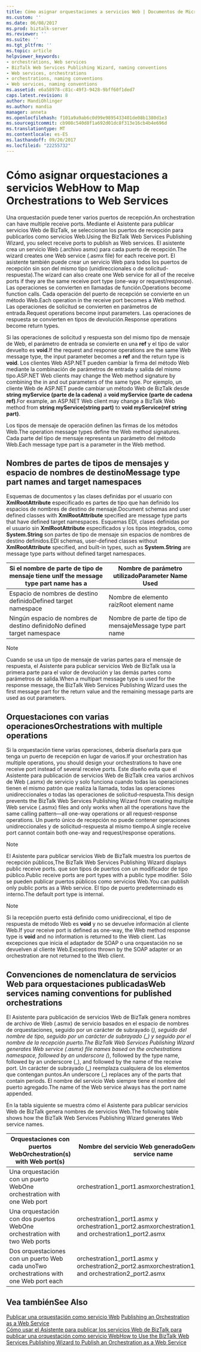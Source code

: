 ```yaml
---
title: Cómo asignar orquestaciones a servicios Web | Documentos de Microsoft
ms.custom: ''
ms.date: 06/08/2017
ms.prod: biztalk-server
ms.reviewer: ''
ms.suite: ''
ms.tgt_pltfrm: ''
ms.topic: article
helpviewer_keywords:
- orchestrations, Web services
- BizTalk Web Services Publishing Wizard, naming conventions
- Web services, orchestrations
- orchestrations, naming conventions
- Web services, naming conventions
ms.assetid: e6a58978-c81c-49f3-9428-9bff60f1ded7
caps.latest.revision: 8
author: MandiOhlinger
ms.author: mandia
manager: anneta
ms.openlocfilehash: f101a9a9ab6c0d99e9895433401de08b1380d1e3
ms.sourcegitcommit: cb908c540d8f1a692d01dc8f313e16cb4b4e696d
ms.translationtype: MT
ms.contentlocale: es-ES
ms.lasthandoff: 09/20/2017
ms.locfileid: "22255732"
---
```

# <a name="how-to-map-orchestrations-to-web-services"></a><span data-ttu-id="07725-102">Cómo asignar orquestaciones a servicios Web</span><span class="sxs-lookup"><span data-stu-id="07725-102">How to Map Orchestrations to Web Services</span></span>
<span data-ttu-id="07725-103">Una orquestación puede tener varios puertos de recepción.</span><span class="sxs-lookup"><span data-stu-id="07725-103">An orchestration can have multiple receive ports.</span></span> <span data-ttu-id="07725-104">Mediante el Asistente para publicar servicios Web de BizTalk, se seleccionan los puertos de recepción para publicarlos como servicios Web.</span><span class="sxs-lookup"><span data-stu-id="07725-104">Using the BizTalk Web Services Publishing Wizard, you select receive ports to publish as Web services.</span></span> <span data-ttu-id="07725-105">El asistente crea un servicio Web (.archivo asmx) para cada puerto de recepción.</span><span class="sxs-lookup"><span data-stu-id="07725-105">The wizard creates one Web service (.asmx file) for each receive port.</span></span> <span data-ttu-id="07725-106">El asistente también puede crear un servicio Web para todos los puertos de recepción sin son del mismo tipo (unidireccionales o de solicitud-respuesta).</span><span class="sxs-lookup"><span data-stu-id="07725-106">The wizard can also create one Web service for all of the receive ports if they are the same receive port type (one-way or request/response).</span></span> <span data-ttu-id="07725-107">Las operaciones se convierten en llamadas de función.</span><span class="sxs-lookup"><span data-stu-id="07725-107">Operations become function calls.</span></span> <span data-ttu-id="07725-108">Cada operación del puerto de recepción se convierte en un método Web.</span><span class="sxs-lookup"><span data-stu-id="07725-108">Each operation in the receive port becomes a Web method.</span></span> <span data-ttu-id="07725-109">Las operaciones de solicitud se convierten en parámetros de entrada.</span><span class="sxs-lookup"><span data-stu-id="07725-109">Request operations become input parameters.</span></span> <span data-ttu-id="07725-110">Las operaciones de respuesta se convierten en tipos de devolución.</span><span class="sxs-lookup"><span data-stu-id="07725-110">Response operations become return types.</span></span>  
  
 <span data-ttu-id="07725-111">Si las operaciones de solicitud y respuesta son del mismo tipo de mensaje de Web, el parámetro de entrada se convierte en una **ref** y el tipo de valor devuelto es **void**.</span><span class="sxs-lookup"><span data-stu-id="07725-111">If the request and response operations are the same Web message type, the input parameter becomes a **ref** and the return type is **void**.</span></span> <span data-ttu-id="07725-112">Los clientes Web ASP.NET pueden cambiar la firma del método Web mediante la combinación de parámetros de entrada y salida del mismo tipo.</span><span class="sxs-lookup"><span data-stu-id="07725-112">ASP.NET Web clients may change the Web method signature by combining the in and out parameters of the same type.</span></span> <span data-ttu-id="07725-113">Por ejemplo, un cliente Web de ASP.NET puede cambiar un método Web de BizTalk desde **string myService (parte de la cadena)** a **void myService (parte de cadena ref)**.</span><span class="sxs-lookup"><span data-stu-id="07725-113">For example, an ASP.NET Web client may change a BizTalk Web method from **string myService(string part)** to **void myService(ref string part)**.</span></span>  
  
 <span data-ttu-id="07725-114">Los tipos de mensaje de operación definen las firmas de los métodos Web.</span><span class="sxs-lookup"><span data-stu-id="07725-114">The operation message types define the Web method signatures.</span></span> <span data-ttu-id="07725-115">Cada parte del tipo de mensaje representa un parámetro del método Web.</span><span class="sxs-lookup"><span data-stu-id="07725-115">Each message type part is a parameter in the Web method.</span></span>  
  
## <a name="message-type-part-names-and-target-namespaces"></a><span data-ttu-id="07725-116">Nombres de partes de tipos de mensajes y espacio de nombres de destino</span><span class="sxs-lookup"><span data-stu-id="07725-116">Message type part names and target namespaces</span></span>  
 <span data-ttu-id="07725-117">Esquemas de documentos y las clases definidas por el usuario con **XmlRootAttribute** especificado es partes de tipo que han definido los espacios de nombres de destino de mensaje.</span><span class="sxs-lookup"><span data-stu-id="07725-117">Document schemas and user defined classes with **XmlRootAttribute** specified are message type parts that have defined target namespaces.</span></span> <span data-ttu-id="07725-118">Esquemas EDI, clases definidas por el usuario sin **XmlRootAttribute** especificados y los tipos integrados, como **System.String** son partes de tipo de mensaje sin espacios de nombres de destino definidos.</span><span class="sxs-lookup"><span data-stu-id="07725-118">EDI schemas, user-defined classes without **XmlRootAttribute** specified, and built-in types, such as **System.String** are message type parts without defined target namespaces.</span></span>  
  
|<span data-ttu-id="07725-119">Si el nombre de parte de tipo de mensaje tiene un</span><span class="sxs-lookup"><span data-stu-id="07725-119">If the message type part name has a</span></span>|<span data-ttu-id="07725-120">Nombre de parámetro utilizado</span><span class="sxs-lookup"><span data-stu-id="07725-120">Parameter Name Used</span></span>|  
|-----------------------------------------|-------------------------|  
|<span data-ttu-id="07725-121">Espacio de nombres de destino definido</span><span class="sxs-lookup"><span data-stu-id="07725-121">Defined target namespace</span></span>|<span data-ttu-id="07725-122">Nombre de elemento raíz</span><span class="sxs-lookup"><span data-stu-id="07725-122">Root element name</span></span>|  
|<span data-ttu-id="07725-123">Ningún espacio de nombres de destino definido</span><span class="sxs-lookup"><span data-stu-id="07725-123">No defined target namespace</span></span>|<span data-ttu-id="07725-124">Nombre de parte de tipo de mensaje</span><span class="sxs-lookup"><span data-stu-id="07725-124">Message type part name</span></span>|  
  
> [!NOTE]
>  <span data-ttu-id="07725-125">Cuando se usa un tipo de mensaje de varias partes para el mensaje de respuesta, el Asistente para publicar servicios Web de BizTalk usa la primera parte para el valor de devolución y las demás partes como parámetros de salida.</span><span class="sxs-lookup"><span data-stu-id="07725-125">When a multipart message type is used for the response message, the BizTalk Web Services Publishing Wizard uses the first message part for the return value and the remaining message parts are used as out parameters.</span></span>  
  
## <a name="orchestrations-with-multiple-operations"></a><span data-ttu-id="07725-126">Orquestaciones con varias operaciones</span><span class="sxs-lookup"><span data-stu-id="07725-126">Orchestrations with multiple operations</span></span>  
 <span data-ttu-id="07725-127">Si la orquestación tiene varias operaciones, debería diseñarla para que tenga un puerto de recepción en lugar de varios.</span><span class="sxs-lookup"><span data-stu-id="07725-127">If your orchestration has multiple operations, you should design your orchestrations to have one receive port instead of several receive ports.</span></span> <span data-ttu-id="07725-128">Este diseño evita que el Asistente para publicación de servicios Web de BizTalk crea varios archivos de Web (.asmx) de servicio y solo funciona cuando todas las operaciones tienen el mismo patrón que realiza la llamada, todas las operaciones unidireccionales o todas las operaciones de solicitud-respuesta.</span><span class="sxs-lookup"><span data-stu-id="07725-128">This design prevents the BizTalk Web Services Publishing Wizard from creating multiple Web service (.asmx) files and only works when all the operations have the same calling pattern—all one-way operations or all request-response operations.</span></span> <span data-ttu-id="07725-129">Un puerto único de recepción no puede contener operaciones unidireccionales y de solicitud-respuesta al mismo tiempo.</span><span class="sxs-lookup"><span data-stu-id="07725-129">A single receive port cannot contain both one-way and request/response operations.</span></span>  
  
> [!NOTE]
>  <span data-ttu-id="07725-130">El Asistente para publicar servicios Web de BizTalk muestra los puertos de recepción públicos,</span><span class="sxs-lookup"><span data-stu-id="07725-130">The BizTalk Web Services Publishing Wizard displays public receive ports.</span></span> <span data-ttu-id="07725-131">que son tipos de puertos con un modificador de tipo público.</span><span class="sxs-lookup"><span data-stu-id="07725-131">Public receive ports are port types with a public type modifier.</span></span> <span data-ttu-id="07725-132">Sólo se pueden publicar puertos públicos como servicios Web.</span><span class="sxs-lookup"><span data-stu-id="07725-132">You can publish only public ports as a Web service.</span></span> <span data-ttu-id="07725-133">El tipo de puerto predeterminado es interno.</span><span class="sxs-lookup"><span data-stu-id="07725-133">The default port type is internal.</span></span>  
  
> [!NOTE]
>  <span data-ttu-id="07725-134">Si la recepción puerto está definido como unidireccional, el tipo de respuesta de método Web es **void** y no se devuelve información al cliente Web.</span><span class="sxs-lookup"><span data-stu-id="07725-134">If your receive port is defined as one-way, the Web method response type is **void** and no information is returned to the Web client.</span></span> <span data-ttu-id="07725-135">Las excepciones que inicia el adaptador de SOAP o una orquestación no se devuelven al cliente Web.</span><span class="sxs-lookup"><span data-stu-id="07725-135">Exceptions thrown by the SOAP adapter or an orchestration are not returned to the Web client.</span></span>  
  
## <a name="web-services-naming-conventions-for-published-orchestrations"></a><span data-ttu-id="07725-136">Convenciones de nomenclatura de servicios Web para orquestaciones publicadas</span><span class="sxs-lookup"><span data-stu-id="07725-136">Web services naming conventions for published orchestrations</span></span>  
 <span data-ttu-id="07725-137">El Asistente para publicación de servicios Web de BizTalk genera nombres de archivo de Web (.asmx) de servicio basados en el espacio de nombres de orquestaciones, seguido por un carácter de subrayado (_), seguido del nombre de tipo, seguido por un carácter de subrayado (\_) y seguido por el nombre de la recepción puerto.</span><span class="sxs-lookup"><span data-stu-id="07725-137">The BizTalk Web Services Publishing Wizard generates Web service (.asmx) file names based on the orchestrations namespace, followed by an underscore (_), followed by the type name, followed by an underscore (\_), and followed by the name of the receive port.</span></span> <span data-ttu-id="07725-138">Un carácter de subrayado (\_) reemplaza cualquiera de los elementos que contengan puntos.</span><span class="sxs-lookup"><span data-stu-id="07725-138">An underscore (\_) replaces any of the parts that contain periods.</span></span> <span data-ttu-id="07725-139">El nombre del servicio Web siempre tiene el nombre del puerto agregado.</span><span class="sxs-lookup"><span data-stu-id="07725-139">The name of the Web service always has the port name appended.</span></span>  
  
 <span data-ttu-id="07725-140">En la tabla siguiente se muestra cómo el Asistente para publicar servicios Web de BizTalk genera nombres de servicios Web.</span><span class="sxs-lookup"><span data-stu-id="07725-140">The following table shows how the BizTalk Web Services Publishing Wizard generates Web service names.</span></span>  
  
|<span data-ttu-id="07725-141">Orquestaciones con puertos Web</span><span class="sxs-lookup"><span data-stu-id="07725-141">Orchestration(s) with Web port(s)</span></span>|<span data-ttu-id="07725-142">Nombre del servicio Web generado</span><span class="sxs-lookup"><span data-stu-id="07725-142">Generated Web service name</span></span>|  
|-------------------------------------------|--------------------------------|  
|<span data-ttu-id="07725-143">Una orquestación con un puerto Web</span><span class="sxs-lookup"><span data-stu-id="07725-143">One orchestration with one Web port</span></span>|<span data-ttu-id="07725-144">orchestration1_port1.asmx</span><span class="sxs-lookup"><span data-stu-id="07725-144">orchestration1_port1.asmx</span></span>|  
|<span data-ttu-id="07725-145">Una orquestación con dos puertos Web</span><span class="sxs-lookup"><span data-stu-id="07725-145">One orchestration with two Web ports</span></span>|<span data-ttu-id="07725-146">orchestration1_port1.asmx y orchestration1_port2.asmx</span><span class="sxs-lookup"><span data-stu-id="07725-146">orchestration1_port1.asmx and orchestration1_port2.asmx</span></span>|  
|<span data-ttu-id="07725-147">Dos orquestaciones con un puerto Web cada uno</span><span class="sxs-lookup"><span data-stu-id="07725-147">Two orchestrations with one Web port each</span></span>|<span data-ttu-id="07725-148">orchestration1_port1.asmx y orchestration2_port2.asmx</span><span class="sxs-lookup"><span data-stu-id="07725-148">orchestration1_port1.asmx and orchestration2_port2.asmx</span></span>|  
  
## <a name="see-also"></a><span data-ttu-id="07725-149">Vea también</span><span class="sxs-lookup"><span data-stu-id="07725-149">See Also</span></span>  
 <span data-ttu-id="07725-150">[Publicar una orquestación como servicio Web](../core/publishing-an-orchestration-as-a-web-service.md) </span><span class="sxs-lookup"><span data-stu-id="07725-150">[Publishing an Orchestration as a Web Service](../core/publishing-an-orchestration-as-a-web-service.md) </span></span>  
 [<span data-ttu-id="07725-151">Cómo usar el Asistente para publicar los servicios Web de BizTalk para publicar una orquestación como servicio Web</span><span class="sxs-lookup"><span data-stu-id="07725-151">How to Use the BizTalk Web Services Publishing Wizard to Publish an Orchestration as a Web Service</span></span>](../core/publish-orchestration-as-web-service--biztalk-web-services-publishing-wizard.md)